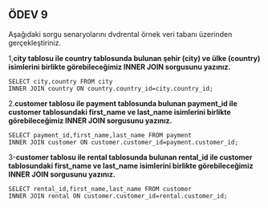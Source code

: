 ## ÖDEV 9

Aşağıdaki sorgu senaryolarını dvdrental örnek veri tabanı üzerinden gerçekleştiriniz.

1,**city tablosu ile country tablosunda bulunan şehir (city) ve ülke (country) isimlerini birlikte görebileceğimiz INNER JOIN sorgusunu yazınız.**

```
SELECT city,country FROM city
INNER JOIN country ON country.country_id=city.country_id;
```

2.**customer tablosu ile payment tablosunda bulunan payment_id ile customer tablosundaki first_name ve last_name isimlerini birlikte görebileceğimiz INNER JOIN sorgusunu yazınız.**

```
SELECT payment_id,first_name,last_name FROM payment
INNER JOIN customer ON customer.customer_id=payment.customer_id;
```

3-**customer tablosu ile rental tablosunda bulunan rental_id ile customer tablosundaki first_name ve last_name isimlerini birlikte görebileceğimiz INNER JOIN sorgusunu yazınız.**

```
SELECT rental_id,first_name,last_name FROM customer
INNER JOIN rental ON customer.customer_id=rental.customer_id;
```

